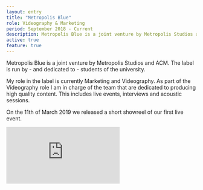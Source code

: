 ```yaml
---
layout: entry
title: "Metropolis Blue"
role: Videography & Marketing
period: September 2018 - Current
description: Metropolis Blue is a joint venture by Metropolis Studios and ACM. The label is run by - and dedicated to - students of the university.
active: true
feature: true
---
```


Metropolis Blue is a joint venture by Metropolis Studios and ACM. The label is run by - and dedicated to - students of the university. 

My role in the label is currently Marketing and Videography. As part of the Videography role I am in charge of the team that are dedicated to producing high quality content. This includes live events, interviews and acoustic sessions. 

On the 11th of March 2019 we released a short showreel of our first live event.

<div class='embed-container'><iframe src='https://www.youtube.com/embed//HBZvnWIs9AA' frameborder='0' allowfullscreen></iframe></div>